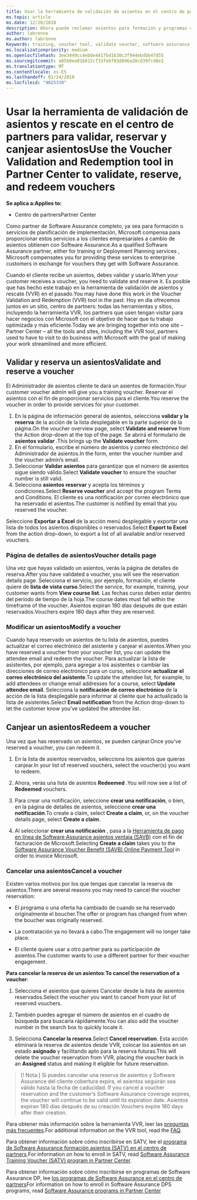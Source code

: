 ```yaml
---
title: Usar la herramienta de validación de asientos en el centro de partners para formación y otros asientos | El centro de partners
ms.topic: article
ms.date: 12/20/2018
description: Ahora puede reclamar asientos para formación y programas de software assurance en el centro de partners
author: labrenne
ms.author: labrenne
Keywords: training, voucher tool, validate voucher, software assurance claims, DPS, SATV
ms.localizationpriority: medium
ms.openlocfilehash: 3ee3449cc4ebde4417bd1b30c3f944ebdbb47d55
ms.sourcegitcommit: a05b0ee016812cf33febf83d896a20cd39fcd8e1
ms.translationtype: MT
ms.contentlocale: es-ES
ms.lasthandoff: 01/24/2019
ms.locfileid: "9025339"
---
```

# <a name="use-the-voucher-validation-and-redemption-tool-in-partner-center-to-validate-reserve-and-redeem-vouchers"></a><span data-ttu-id="c2195-103">Usar la herramienta de validación de asientos y rescate en el centro de partners para validar, reservar y canjear asientos</span><span class="sxs-lookup"><span data-stu-id="c2195-103">Use the Voucher Validation and Redemption tool in Partner Center to validate, reserve, and redeem vouchers</span></span> 

**<span data-ttu-id="c2195-104">Se aplica a:</span><span class="sxs-lookup"><span data-stu-id="c2195-104">Applies to:</span></span>**

- <span data-ttu-id="c2195-105">Centro de partners</span><span class="sxs-lookup"><span data-stu-id="c2195-105">Partner Center</span></span>

<span data-ttu-id="c2195-106">Como partner de Software Assurance completo, ya sea para formación o servicios de planificación de implementación, Microsoft compensa para proporcionar estos servicios a los clientes empresariales a cambio de asientos obtienen con Software Assurance.</span><span class="sxs-lookup"><span data-stu-id="c2195-106">As a qualified Software Assurance partner, either for training or Deployment Planning services , Microsoft compensates you for providing these services to enterprise customers in exchange for vouchers they get with Software Assurance.</span></span>

<span data-ttu-id="c2195-107">Cuando el cliente recibe un asientos, debes validar y usarlo.</span><span class="sxs-lookup"><span data-stu-id="c2195-107">When your customer receives a voucher, you need to validate and reserve it.</span></span> <span data-ttu-id="c2195-108">Es posible que has hecho este trabajo en la herramienta de validación de asientos y rescate (VVR) en el pasado.</span><span class="sxs-lookup"><span data-stu-id="c2195-108">You may have done this work in the Voucher Validation and Redemption (VVR) tool in the past.</span></span> <span data-ttu-id="c2195-109">Hoy en día ofrecemos juntos en un sitio, centro de partners: todas las herramientas y sitios, incluyendo la herramienta VVR, los partners que usen tengan visitar para hacer negocios con Microsoft con el objetivo de hacer que tu trabajo optimizada y más eficiente.</span><span class="sxs-lookup"><span data-stu-id="c2195-109">Today we are bringing together into one site – Partner Center – all the tools and sites, including the VVR tool, partners used to have to visit to do business with Microsoft with the goal of making your work streamlined and more efficient.</span></span>

## <a name="validate-and-reserve-a-voucher"></a><span data-ttu-id="c2195-110">Validar y reserva un asientos</span><span class="sxs-lookup"><span data-stu-id="c2195-110">Validate and reserve a voucher</span></span>

<span data-ttu-id="c2195-111">El Administrador de asientos cliente te dará un asientos de formación.</span><span class="sxs-lookup"><span data-stu-id="c2195-111">Your customer voucher admin will give you a training voucher.</span></span> <span data-ttu-id="c2195-112">Reservar el asientos con el fin de proporcionar servicios para el cliente.</span><span class="sxs-lookup"><span data-stu-id="c2195-112">You reserve the voucher in order to provide services for your customer.</span></span>

1. <span data-ttu-id="c2195-113">En la página de información general de asientos, selecciona **validar y la reserva** de la acción de la lista desplegable en la parte superior de la página.</span><span class="sxs-lookup"><span data-stu-id="c2195-113">On the voucher overview page, select **Validate and reserve** from the Action drop-down at the top of the page.</span></span> <span data-ttu-id="c2195-114">Se abrirá el formulario de **asientos validar** .</span><span class="sxs-lookup"><span data-stu-id="c2195-114">This brings up the **Validate voucher** form.</span></span>
2. <span data-ttu-id="c2195-115">En el formulario, escribe el número de asientos y correo electrónico del Administrador de asientos.</span><span class="sxs-lookup"><span data-stu-id="c2195-115">In the form, enter the voucher number and the voucher admin’s email.</span></span>
3. <span data-ttu-id="c2195-116">Seleccionar **Validar asientos** para garantizar que el número de asientos sigue siendo válido.</span><span class="sxs-lookup"><span data-stu-id="c2195-116">Select **Validate voucher** to ensure the voucher number is still valid.</span></span>
4. <span data-ttu-id="c2195-117">Selecciona **asientos reservar** y acepta los términos y condiciones.</span><span class="sxs-lookup"><span data-stu-id="c2195-117">Select **Reserve voucher** and accept the program Terms and Conditions.</span></span> <span data-ttu-id="c2195-118">El cliente es una notificación por correo electrónico que ha reservado el asientos.</span><span class="sxs-lookup"><span data-stu-id="c2195-118">The customer is notified by email that you reserved the voucher.</span></span>

<span data-ttu-id="c2195-119">Seleccione **Exportar a Excel** de la acción menú desplegable y exportar una lista de todos los asientos disponibles o reservados.</span><span class="sxs-lookup"><span data-stu-id="c2195-119">Select **Export to Excel** from the action drop-down, to export a list of all available and/or reserved vouchers.</span></span>

### <a name="voucher-details-page"></a><span data-ttu-id="c2195-120">Página de detalles de asientos</span><span class="sxs-lookup"><span data-stu-id="c2195-120">Voucher details page</span></span>

<span data-ttu-id="c2195-121">Una vez que hayas validado un asientos, verás la página de detalles de reserva.</span><span class="sxs-lookup"><span data-stu-id="c2195-121">After you have validated a voucher, you will see the reservation details page.</span></span> <span data-ttu-id="c2195-122">Selecciona el servicio, por ejemplo, formación, el cliente quiere de **lista de vista curso**.</span><span class="sxs-lookup"><span data-stu-id="c2195-122">Select the service, for example, training, your customer wants from **View course list**.</span></span>
<span data-ttu-id="c2195-123">Las fechas curso deben estar dentro del período de tiempo de la hoja.</span><span class="sxs-lookup"><span data-stu-id="c2195-123">The course dates must fall within the timeframe of the voucher.</span></span> <span data-ttu-id="c2195-124">Asientos expiran 180 días después de que están reservados.</span><span class="sxs-lookup"><span data-stu-id="c2195-124">Vouchers expire 180 days after they are reserved.</span></span>

### <a name="modify-a-voucher"></a><span data-ttu-id="c2195-125">Modificar un asientos</span><span class="sxs-lookup"><span data-stu-id="c2195-125">Modify a voucher</span></span>

<span data-ttu-id="c2195-126">Cuando haya reservado un asientos de tu lista de asientos, puedes actualizar el correo electrónico del asistente y canjear el asientos.</span><span class="sxs-lookup"><span data-stu-id="c2195-126">When you have reserved a voucher from your voucher list, you can update the attendee email and redeem the voucher.</span></span> <span data-ttu-id="c2195-127">Para actualizar la lista de asistentes, por ejemplo, para agregar a los asistentes o cambiar las direcciones de correo electrónico para un curso, seleccione **actualizar el correo electrónico del asistente**.</span><span class="sxs-lookup"><span data-stu-id="c2195-127">To update the attendee list, for example, to add attendees or change email addresses for a course, select **Update attendee email**.</span></span> <span data-ttu-id="c2195-128">Selecciona la **notificación de correo electrónico** de la acción de la lista desplegable para informar al cliente que ha actualizado la lista de asistentes.</span><span class="sxs-lookup"><span data-stu-id="c2195-128">Select **Email notification** from the Action drop-down to let the customer know you’ve updated the attendee list.</span></span>

## <a name="redeem-a-voucher"></a><span data-ttu-id="c2195-129">Canjear un asientos</span><span class="sxs-lookup"><span data-stu-id="c2195-129">Redeem a voucher</span></span>

<span data-ttu-id="c2195-130">Una vez que has reservado un asientos, se pueden canjear.</span><span class="sxs-lookup"><span data-stu-id="c2195-130">Once you've reserved a voucher, you can redeem it.</span></span> 

1. <span data-ttu-id="c2195-131">En la lista de asientos reservados, selecciona los asientos que quieras canjear.</span><span class="sxs-lookup"><span data-stu-id="c2195-131">In your list of reserved vouchers, select the voucher(s) you want to redeem.</span></span> 
2. <span data-ttu-id="c2195-132">Ahora, verás una lista de asientos **Redeemed** .</span><span class="sxs-lookup"><span data-stu-id="c2195-132">You will now see a list of **Redeemed** vouchers.</span></span>

4. <span data-ttu-id="c2195-133">Para crear una notificación, seleccione **crear una notificación**, o bien, en la página de detalles de asientos, seleccione **crear una notificación**.</span><span class="sxs-lookup"><span data-stu-id="c2195-133">To create a claim, select **Create a claim**, or, on the voucher details page, select **Create a claim**.</span></span>

5. <span data-ttu-id="c2195-134">Al seleccionar **crear una notificación** , pasa a la [Herramienta de pago en línea de Software Assurance asientos ventaja (SAVB)](https://planningservices.partners.extranet.microsoft.com/en/Pages/getpaid.aspx) con el fin de facturación de Microsoft.</span><span class="sxs-lookup"><span data-stu-id="c2195-134">Selecting **Create a claim** takes you to the [Software Assurance Voucher Benefit (SAVB) Online Payment Tool](https://planningservices.partners.extranet.microsoft.com/en/Pages/getpaid.aspx) in order to invoice Microsoft.</span></span>


### <a name="cancel-a-voucher"></a><span data-ttu-id="c2195-135">Cancelar una asientos</span><span class="sxs-lookup"><span data-stu-id="c2195-135">Cancel a voucher</span></span>

<span data-ttu-id="c2195-136">Existen varios motivos por los que tengas que cancelar la reserva de asientos:</span><span class="sxs-lookup"><span data-stu-id="c2195-136">There are several reasons you may need to cancel the voucher reservation:</span></span>

- <span data-ttu-id="c2195-137">El programa o una oferta ha cambiado de cuando se ha reservado originalmente el boucher.</span><span class="sxs-lookup"><span data-stu-id="c2195-137">The offer or program has changed from when the boucher was originally reserved.</span></span>

- <span data-ttu-id="c2195-138">La contratación ya no llevará a cabo.</span><span class="sxs-lookup"><span data-stu-id="c2195-138">The engagement will no longer take place.</span></span>

- <span data-ttu-id="c2195-139">El cliente quiere usar a otro partner para su participación de asientos.</span><span class="sxs-lookup"><span data-stu-id="c2195-139">The customer wants to use a different partner for their voucher engagement.</span></span>

<span data-ttu-id="c2195-140">**Para cancelar la reserva de un asientos**:</span><span class="sxs-lookup"><span data-stu-id="c2195-140">**To cancel the reservation of a voucher**:</span></span>

1. <span data-ttu-id="c2195-141">Selecciona el asientos que quieres Cancelar desde la lista de asientos reservados.</span><span class="sxs-lookup"><span data-stu-id="c2195-141">Select the voucher you want to cancel from your list of reserved vouchers.</span></span>

2. <span data-ttu-id="c2195-142">También puedes agregar el número de asientos en el cuadro de búsqueda para buscarla rápidamente.</span><span class="sxs-lookup"><span data-stu-id="c2195-142">You can also add the voucher number in the search box to quickly locate it.</span></span> 

3. <span data-ttu-id="c2195-143">Selecciona **Cancelar la reserva**.</span><span class="sxs-lookup"><span data-stu-id="c2195-143">Select **Cancel reservation**.</span></span> <span data-ttu-id="c2195-144">Esta acción eliminará la reserva de asientos desde VVR, colocar los asientos en un estado **asignado** y facilitando apto para la reserva futuras.</span><span class="sxs-lookup"><span data-stu-id="c2195-144">This will delete the voucher reservation from VVR, placing the voucher back in an **Assigned** status and making it eligible for future reservation.</span></span>

>[! Nota:]<span data-ttu-id="c2195-145"> Si puedes cancelar una reserva de asientos y Software Assurance del cliente cobertura expira, el asientos seguirán sea válido hasta la fecha de caducidad.</span><span class="sxs-lookup"><span data-stu-id="c2195-145"> If you cancel a voucher reservation and the customer’s Software Assurance coverage expires, the voucher will continue to be valid until its expiration date.</span></span> <span data-ttu-id="c2195-146">Asientos expiran 180 días después de su creación.</span><span class="sxs-lookup"><span data-stu-id="c2195-146">Vouchers expire 180 days after their creation.</span></span>

<span data-ttu-id="c2195-147">Para obtener más información sobre la herramienta VVR, leer las [preguntas más frecuentes](vvr-faq.md).</span><span class="sxs-lookup"><span data-stu-id="c2195-147">For additional information on the VVR tool, read the [FAQ](vvr-faq.md).</span></span>

<span data-ttu-id="c2195-148">Para obtener información sobre cómo inscribirse en SATV, lee el [programa de Software Assurance formación asientos (SATV) en el centro de partners](software-assurance-satv.md).</span><span class="sxs-lookup"><span data-stu-id="c2195-148">For information on how to enroll in SATV, read [Software Assurance Training Voucher (SATV) program in Partner Center](software-assurance-satv.md).</span></span>

<span data-ttu-id="c2195-149">Para obtener información sobre cómo inscribirse en programas de Software Assurance DP, lee [los programas de Software Assurance en el centro de partners](software-assurance-dps.md)</span><span class="sxs-lookup"><span data-stu-id="c2195-149">For information on how to enroll in Software Assurance DPS programs, read [Software Assurance programs in Partner Center](software-assurance-dps.md)</span></span>

